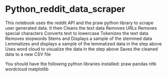 # Python_reddit_data_scraper
This notebook uses the reddit API and the praw python library to scrape user generated data.
It then Cleans the text data
 Removes URLs
 Removes special characters
 Converts text to lowercase
 Tokenizes the text data
 Removes stopwords
 Stems and Displays a sample of the stemmed data
 Lemmatizes and displays a sample of the lemmatized data in the step above
 Uses word cloud to visualize the data in the step above
 Saves the cleaned data to a new CSV file
 
 You should have the following python libraries installed:
 praw
 pandas
 nltk
 wordcloud
 matplotlib
